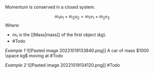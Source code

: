 Momentum is conserved in a closed system.

$$m_1u_1+m_2u_2=m_1v_1+m_2v_2$$
Where:
- $m_1$ is the [[Mass|mass]] of the first object ($kg$).
- #Todo 

*Example 1*
![[Pasted image 20221019133840.png]]
A car of mass $1000 \space kg$ moving at 
#Todo

*Example 2*
![[Pasted image 20221019134120.png]]
#Todo